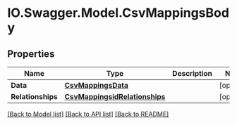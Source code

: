 # IO.Swagger.Model.CsvMappingsBody
## Properties

Name | Type | Description | Notes
------------ | ------------- | ------------- | -------------
**Data** | [**CsvMappingsData**](CsvMappingsData.md) |  | [optional] 
**Relationships** | [**CsvMappingsidRelationships**](CsvMappingsidRelationships.md) |  | [optional] 

[[Back to Model list]](../README.md#documentation-for-models) [[Back to API list]](../README.md#documentation-for-api-endpoints) [[Back to README]](../README.md)

